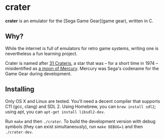 crater
======

**crater** is an emulator for the [Sega Game Gear](game gear), written in C.

[game gear]: https://en.wikipedia.org/wiki/Sega_Game_Gear

Why?
----

While the internet is full of emulators for retro game systems, writing one is
nevertheless a fun learning project.

Crater is named after [31 Crateris](crateris), a star that was – for a short
time in 1974 – misidentified as [a moon of Mercury](moon). Mercury was Sega's
codename for the Game Gear during development.

[crateris]: http://www.astrostudio.org/xhip.php?hip=58587
[moon]: https://en.wikipedia.org/wiki/Mercury%27s_moon

Installing
----------

Only OS X and Linux are tested. You'll need a decent compiler that supports C11
(gcc, clang) and SDL 2. Using Homebrew, you can `brew install sdl2`; using apt,
you can `apt-get install libsdl2-dev`.

Run `make` and then `./crater`. To build the development version with debug
symbols (they can exist simultaneously), run `make DEBUG=1` and then
`./crater-dev`.
